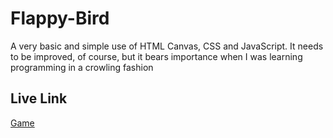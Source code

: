 # Flappy-Bird

A very basic and simple use of HTML Canvas, CSS and JavaScript. It needs to be improved, of course, but it bears importance when I was learning programming in a crowling fashion

## Live Link
[Game](https://bilalsarimeseli.github.io/Flappy-Bird/)

